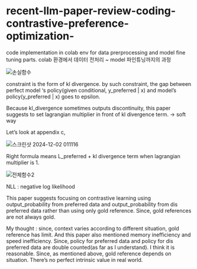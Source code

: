 # recent-llm-paper-review-coding-contrastive-preference-optimization-
code implementation in colab env for data prerprocessing and model fine tuning parts. colab 환경에서 데이터 전처리 ~ model 파인튜닝까지의 과정


![손실함수](https://github.com/user-attachments/assets/bcebf79b-11c1-47e7-bc04-f422e7d84ef1)

constraint is the form of kl divergence. by such constraint, the gap between perfect model ‘s policy(given conditional, y_preferred | x) and model’s policy(y_preferred | x) goes to epsilon. 

Because kl_divergence sometimes outputs discontinuity, this paper suggests to set lagrangian multiplier in front of kl divergence term. -> soft way 

Let’s look at appendix c,

![스크린샷 2024-12-02 011116](https://github.com/user-attachments/assets/c820be17-dfbc-4c9c-887d-1e2775cdce2e)


Right formula means L_preferred + kl divergence term when lagrangian multiplier is 1.

![전체함수2](https://github.com/user-attachments/assets/dcdf25cd-7a76-496a-aa8c-d77f57701b55)

NLL : negative log likelihood


This paper suggests focusing on contrastive learning using output_probability from preferred data and output_probability from dis preferred data rather than using only gold reference. Since, gold references are not always gold.

My thought : since, context varies according to different situation, gold reference has limit. And this paper also mentioned memory inefficiency and speed inefficiency. Since, policy for preferred data and policy for dis preferred data are double counted(as far as I understand). I think it is reasonable. Since, as mentioned above, gold reference depends on situation. There’s no perfect intrinsic value in real world. 
